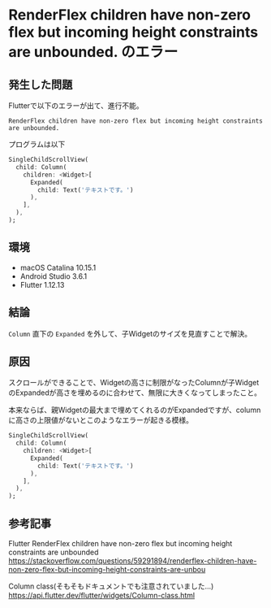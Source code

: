 # RenderFlex children have non-zero flex but incoming height constraints are unbounded. のエラー

## 発生した問題

Flutterで以下のエラーが出て、進行不能。

```
RenderFlex children have non-zero flex but incoming height constraints are unbounded.
```

プログラムは以下

```dart:main.dart
SingleChildScrollView(
  child: Column(
    children: <Widget>[
      Expanded(
        child: Text('テキストです。')
      ),
    ],
  ),
);
```

## 環境

- macOS Catalina 10.15.1
- Android Studio 3.6.1
- Flutter 1.12.13


## 結論

`Column` 直下の `Expanded` を外して、子Widgetのサイズを見直すことで解決。


## 原因

スクロールができることで、Widgetの高さに制限がなったColumnが子WidgetのExpandedが高さを埋めるのに合わせて、無限に大きくなってしまったこと。

本来ならば、親Widgetの最大まで埋めてくれるのがExpandedですが、columnに高さの上限値がないとこのようなエラーが起きる模様。

```dart:main.dart
SingleChildScrollView(
  child: Column(
    children: <Widget>[
      Expanded(
        child: Text('テキストです。')
      ),
    ],
  ),
);
```

## 参考記事

Flutter RenderFlex children have non-zero flex but incoming height constraints are unbounded
https://stackoverflow.com/questions/59291894/renderflex-children-have-non-zero-flex-but-incoming-height-constraints-are-unbou

Column class(そもそもドキュメントでも注意されていました…)
https://api.flutter.dev/flutter/widgets/Column-class.html

